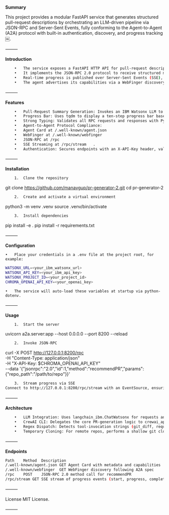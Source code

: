 **Summary**

This project provides a modular FastAPI service that generates structured pull-request descriptions by orchestrating an LLM-driven pipeline via JSON-RPC and Server-Sent Events, fully conforming to the Agent-to-Agent (A2A) protocol with built-in authentication, discovery, and progress tracking  ￼.

⸻

**Introduction**
```bash
	•	The service exposes a FastAPI HTTP API for pull-request description generation, leveraging Python type hints and ASGI performance characteristics  ￼.
	•	It implements the JSON-RPC 2.0 protocol to receive structured method calls and return results or errors in a standardized format  ￼.
	•	Real-time progress is published over Server-Sent Events (SSE), enabling clients to receive incremental task updates without polling  ￼.
	•	The agent advertises its capabilities via a WebFinger discovery endpoint and an Agent Card, per the A2A specification  ￼ ￼.
```
⸻

**Features**
```bash
	•	Pull-Request Summary Generation: Invokes an IBM Watsonx LLM to produce a <|python_tag|> tool call, which is executed to generate a detailed PR description.
	•	Progress Bar: Uses tqdm to display a ten-step progress bar based on “Defining task:” logs from the backend pipeline  ￼.
	•	Strong Typing: Validates all RPC requests and responses with Pydantic v2 models for schemas and data integrity  ￼.
	•	Agent-to-Agent Protocol Compliance:
	•	Agent Card at /.well-known/agent.json
	•	WebFinger at /.well-known/webfinger
	•	JSON-RPC at /rpc
	•	SSE Streaming at /rpc/stream  ￼.
	•	Authentication: Secures endpoints with an X-API-Key header, validated against environment variables.
```
⸻

**Installation**
```bash
	1.	Clone the repository
```
git clone https://github.com/manavgup/pr-generator-2.git
cd pr-generator-2

```bash
	2.	Create and activate a virtual environment
```

python3 -m venv .venv
source .venv/bin/activate

```bash
	3.	Install dependencies
```

pip install -e .
pip install -r requirements.txt



⸻

**Configuration**

	•	Place your credentials in a .env file at the project root, for example:
```bash
WATSONX_URL=<your_ibm_watsonx_url>
WATSONX_API_KEY=<your_ibm_api_key>
WATSONX_PROJECT_ID=<your_project_id>
CHROMA_OPENAI_API_KEY=<your_openai_key>
```

	•	The service will auto-load these variables at startup via python-dotenv.

⸻

**Usage**
```bash
	1.	Start the server
```
uvicorn a2a.server:app --host 0.0.0.0 --port 8200 --reload

```bash
	2.	Invoke JSON-RPC
```
curl -X POST http://127.0.0.1:8200/rpc \
  -H "Content-Type: application/json" \
  -H "X-API-Key: $CHROMA_OPENAI_API_KEY" \
  --data '{"jsonrpc":"2.0","id":1,"method":"recommendPR","params":{"repo_path":"/path/to/repo"}}'

```bash
	3.	Stream progress via SSE
Connect to http://127.0.0.1:8200/rpc/stream with an EventSource, ensuring you include the same X-API-Key header.
```
⸻

**Architecture**
```bash
	•	LLM Integration: Uses langchain_ibm.ChatWatsonx for requests and responses, with greedy decoding and configurable token limits.
	•	CrewAI CLI: Delegates the core PR-generation logic to crewai_approach.run_crew_pr as a subprocess, capturing its ten-step internal workflow.
	•	Regex Dispatch: Detects tool-invocation strings (git_diff, requests.get, or custom calls) in the LLM output and routes them to the subprocess handler.
	•	Temporary Cloning: For remote repos, performs a shallow git clone into a temp directory; for local paths, operates in-place.
```
⸻

**Endpoints**
```bash
Path	Method	Description
/.well-known/agent.json	GET	Agent Card with metadata and capabilities
/.well-known/webfinger	GET	WebFinger discovery following A2A spec
/rpc	POST	JSON-RPC 2.0 method call for recommendPR
/rpc/stream	GET	SSE stream of progress events (start, progress, complete)
```

⸻

License
MIT License.

⸻
